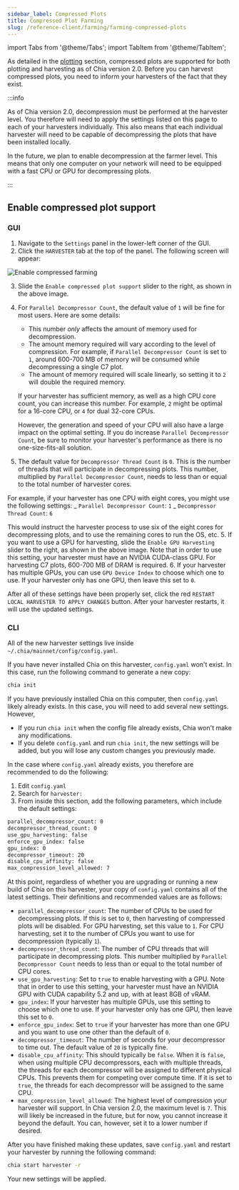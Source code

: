 ```yaml
---
sidebar_label: Compressed Plots
title: Compressed Plot Farming
slug: /reference-client/farming/farming-compressed-plots
---
```


import Tabs from '@theme/Tabs';
import TabItem from '@theme/TabItem';

As detailed in the [plotting](/reference-client/plotting/plotting-basics) section, compressed plots are supported for both plotting and harvesting as of Chia version 2.0. Before you can harvest compressed plots, you need to inform your harvesters of the fact that they exist.

:::info

As of Chia version 2.0, decompression must be performed at the harvester level. You therefore will need to apply the settings listed on this page to each of your harvesters individually. This also means that each individual harvester will need to be capable of decompressing the plots that have been installed locally.

In the future, we plan to enable decompression at the farmer level. This means that only one computer on your network will need to be equipped with a fast CPU or GPU for decompressing plots.

:::

## Enable compressed plot support

### GUI

1. Navigate to the `Settings` panel in the lower-left corner of the GUI.
2. Click the `HARVESTER` tab at the top of the panel. The following screen will appear:

  <div style={{ textAlign: 'left' }}>
    <img src="/img/compressed-farming/01.png" alt="Enable compressed farming" />
  </div>

3. Slide the `Enable compressed plot support` slider to the right, as shown in the above image.
4. For `Parallel Decompressor Count`, the default value of `1` will be fine for most users. Here are some details:

   - This number _only_ affects the amount of memory used for decompression.
   - The amount memory required will vary according to the level of compression. For example, if `Parallel Decompressor Count` is set to `1`, around 600-700 MB of memory will be consumed while decompressing a single C7 plot.
   - The amount of memory required will scale linearly, so setting it to `2` will double the required memory.

   If your harvester has sufficient memory, as well as a high CPU core count, you can increase this number. For example, `2` might be optimal for a 16-core CPU, or `4` for dual 32-core CPUs.

   However, the generation and speed of your CPU will also have a large impact on the optimal setting. If you do increase `Parallel Decompressor Count`, be sure to monitor your harvester's performance as there is no one-size-fits-all solution.

5. The default value for `Decompressor Thread Count` is `0`. This is the number of threads that will participate in decompressing plots. This number, multiplied by `Parallel Decompressor Count`, needs to less than or equal to the total number of harvester cores.

For example, if your harvester has one CPU with eight cores, you might use the following settings:
_ `Parallel Decompressor Count`: `1`
_ `Decompressor Thread Count`: `6`

This would instruct the harvester process to use six of the eight cores for decompressing plots, and to use the remaining cores to run the OS, etc. 5. If you want to use a GPU for harvesting, slide the `Enable GPU Harvesting` slider to the right, as shown in the above image. Note that in order to use this setting, your harvester must have an NVIDIA CUDA-class GPU. For harvesting C7 plots, 600-700 MB of DRAM is required. 6. If your harvester has multiple GPUs, you can use `GPU Device Index` to choose which one to use. If your harvester only has one GPU, then leave this set to `0`.

After all of these settings have been properly set, click the red `RESTART LOCAL HARVESTER TO APPLY CHANGES` button. After your harvester restarts, it will use the updated settings.

### CLI

All of the new harvester settings live inside `~/.chia/mainnet/config/config.yaml`.

If you have never installed Chia on this harvester, `config.yaml` won't exist. In this case, run the following command to generate a new copy:

```bash
chia init
```

If you have previously installed Chia on this computer, then `config.yaml` likely already exists. In this case, you will need to add several new settings. However,

- If you run `chia init` when the config file already exists, Chia won't make any modifications.
- If you delete `config.yaml` and run `chia init`, the new settings will be added, but you will lose any custom changes you previously made.

In the case where `config.yaml` already exists, you therefore are recommended to do the following:

1. Edit `config.yaml`
2. Search for `harvester:`
3. From inside this section, add the following parameters, which include the default settings:

```bash
parallel_decompressor_count: 0
decompressor_thread_count: 0
use_gpu_harvesting: false
enforce_gpu_index: false
gpu_index: 0
decompressor_timeout: 20
disable_cpu_affinity: false
max_compression_level_allowed: 7
```

At this point, regardless of whether you are upgrading or running a new build of Chia on this harvester, your copy of `config.yaml` contains all of the latest settings. Their definitions and recommended values are as follows:

- `parallel_decompressor_count`: The number of CPUs to be used for decompressing plots. If this is set to `0`, then harvesting of compressed plots will be disabled. For GPU harvesting, set this value to `1`. For CPU harvesting, set it to the number of CPUs you want to use for decompression (typically `1`).
- `decompressor_thread_count`: The number of CPU threads that will participate in decompressing plots. This number multiplied by `Parallel Decompressor Count` needs to less than or equal to the total number of CPU cores.
- `use_gpu_harvesting`: Set to `true` to enable harvesting with a GPU. Note that in order to use this setting, your harvester must have an NVIDIA GPU with CUDA capability 5.2 and up, with at least 8GB of vRAM.
- `gpu_index`: If your harvester has multiple GPUs, use this setting to choose which one to use. If your harvester only has one GPU, then leave this set to `0`.
- `enforce_gpu_index`: Set to `true` if your harvester has more than one GPU and you want to use one other than the default of `0`.
- `decompressor_timeout`: The number of seconds for your decompressor to time out. The default value of `20` is typically fine.
- `disable_cpu_affinity`: This should typically be `false`. When it is `false`, when using multiple CPU decompressors, each with multiple threads, the threads for each decompressor will be assigned to different physical CPUs. This prevents them for competing over compute time. If it is set to `true`, the threads for each decompressor will be assigned to the same CPU.
- `max_compression_level_allowed`: The highest level of compression your harvester will support. In Chia version 2.0, the maximum level is `7`. This will likely be increased in the future, but for now, you cannot increase it beyond the default. You can, however, set it to a lower number if desired.

After you have finished making these updates, save `config.yaml` and restart your harvester by running the following command:

```bash
chia start harvester -r
```

Your new settings will be applied.
